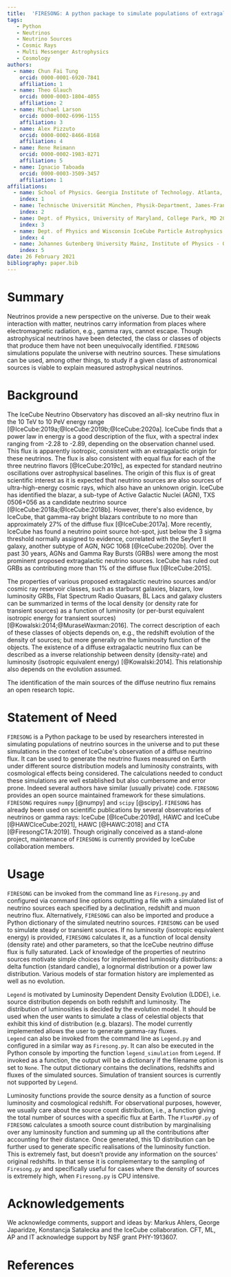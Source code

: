 ```yaml
---
title:  'FIRESONG: A python package to simulate populations of extragalactic neutrino sources'
tags:
   - Python
   - Neutrinos
   - Neutrino Sources
   - Cosmic Rays
   - Multi Messenger Astrophysics
   - Cosmology
authors:
  - name: Chun Fai Tung
    orcid: 0000-0001-6920-7841
    affiliation: 1
  - name: Theo Glauch
    orcid: 0000-0003-1804-4055
    affiliation: 2
  - name: Michael Larson
    orcid: 0000-0002-6996-1155
    affiliation: 3
  - name: Alex Pizzuto
    orcid: 0000-0002-8466-8168
    affiliation: 4
  - name: Rene Reimann
    orcid: 0000-0002-1983-8271
    affiliation: 5
  - name: Ignacio Taboada
    orcid: 0000-0003-3509-3457
    affiliation: 1
affiliations:
  - name: School of Physics. Georgia Institute of Technology. Atlanta, GA 30332, USA
    index: 1
  - name: Technische Universität München, Physik-Department, James-Frank-Str. 1, D-85748 Garching bei München, Germany
    index: 2
  - name: Dept. of Physics, University of Maryland, College Park, MD 20742, USA
    index: 3
  - name: Dept. of Physics and Wisconsin IceCube Particle Astrophysics Center, University of Wisconsin–Madison, Madison, WI 53706, USA
    index: 4
  - name: Johannes Gutenberg University Mainz, Institute of Physics - QUANTUM, 55128 Mainz, Germany
    index: 5
date: 26 February 2021
bibliography: paper.bib
---
```


# Summary

Neutrinos provide a new perspective on the universe. Due to their weak
interaction with matter, neutrinos carry information from places where
electromagnetic radiation, e.g., gamma rays, cannot
escape. Though astrophysical neutrinos have been detected, the class
or classes of objects that produce them have not been unequivocally
identified. ``FIRESONG`` simulations populate the universe with
neutrino sources. These simulations can be used, among other things,
to study if a given class of astronomical sources is viable
to explain measured astrophysical neutrinos. 

# Background

The IceCube Neutrino Observatory has discoved an all-sky neutrino flux
in the 10 TeV to 10 PeV energy range
[@IceCube:2019a;@IceCube:2019b;@IceCube:2020a]. IceCube
finds that a power law in energy is a good description of the flux,
with a spectral index ranging from -2.28 to -2.89, depending on the
observation channel used. This flux is apparently isotropic,
consistent with an extragalactic origin for these neutrinos. The flux
is also consistent with equal flux for each of the three neutrino
flavors [@IceCube:2019c], as expected for standard neutrino oscillations over astrophysical
baselines. The origin of this flux is of great scientific interest as
it is expected that neutrino sources are also sources of
ultra-high-energy cosmic rays, which also have an unknown origin. 
IceCube has identified the blazar, a sub-type of Active Galactic
Nuclei (AGN), TXS 0506+056 as a candidate neutrino source
[@IceCube:2018a;@IceCube:2018b]. However, there's also evidence, by
IceCube, that gamma-ray bright blazars contribute to no more than 
approximately 27% of the diffuse flux [@IceCube:2017a]. More recently,
IceCube has found a neutrino point source hot-spot, just below the 3
sigma threshold normally assigned to evidence, correlated with the
Seyfert II galaxy, another subtype of AGN, NGC 1068 [@IceCube:2020b]. Over
the past 30 years, AGNs and Gamma Ray Bursts (GRBs) were among the
most prominent proposed extragalactic neutrino sources. IceCube has
ruled out GRBs as contributing more than 1% of the diffuse flux
[@IceCube:2015].

The properties of various proposed extragalactic neutrino
sources and/or cosmic ray reservoir classes, such as starburst galaxies,
blazars, low luminosity GRBs, Flat Spectrum Radio Quasars, BL Lacs and
galaxy clusters can be summarized in terms of the local density (or
density rate for transient sources) as a function of luminosity (or
per-burst equivalent isotropic energy for transient sources)
[@Kowalski:2014;@MuraseWaxman:2016]. The correct description of each of these classes of 
objects depends on, e.g., the redshift evolution of the density of
sources; but more generally on the luminosity function of the
objects. The existence of a diffuse extragalactic neutrino flux can be
described as a inverse relationship between density (density-rate) and
luminosity (isotropic equivalent energy) [@Kowalski:2014]. This relationship also
depends on the evolution assumed.

The identification of the main sources of the diffuse neutrino flux remains an
open research topic.

# Statement of Need

``FIRESONG`` is a Python package to be used by researchers interested in
simulating populations of neutrino sources in the universe and to put
these simulations in the context of IceCube's observation of a diffuse
neutrino flux. It can be used to generate the neutrino fluxes measured on Earth 
under different source distribution models and luminosity constraints, with cosmological
effects being considered. The calculations needed to conduct these simulations are well established but also cumbersome and error prone. Indeed several authors have 
similar (usually private) code. ``FIRESONG`` provides an open source 
maintained framework for these simulations. ``FIRESONG`` requires ``numpy`` [@numpy]
and ``scipy`` [@scipy]. ``FIRESONG`` has already been used on scientific
publications by several observatories of neutrinos or gamma rays:
IceCube [@IceCube:2019d], HAWC and IceCube [@HAWCIceCube:2021], 
HAWC [@HAWC:2018] and CTA [@FiresongCTA:2019]. Though originally conceived
as a stand-alone project, maintenance of ``FIRESONG`` is currently
provided by IceCube collaboration members.

# Usage

``FIRESONG`` can be invoked from the command line as ``Firesong.py`` and
configured via command line options outputting a file with a simulated list of
neutrino sources each specified by a declination, redshift and muon
neutrino flux. Alternatively, ``FIRESONG`` can also be imported and 
produce a Python dictionary of the simulated neutrino
sources. ``FIRESONG`` can be used to simulate steady or transient
sources. If no luminosity (isotropic equivalent energy) is provided,
``FIRESONG`` calculates it, as a function of local density (density
rate) and other parameters, so that the IceCube neutrino diffuse flux is fully
saturated. Lack of knowledge of the properties of neutrino sources
motivate simple choices for implemented luminosity distributions: a
delta function (standard candle), a lognormal distribution or a power
law distribution. Various models of star formation history are
implemented as well as no evolution.

```Legend``` is motivated by Luminosity Dependent 
Density Evolution (LDDE), i.e. source distribution depends on both redshift 
and luminosity. The distribution of luminosities is decided by the 
evolution model. It should be used when the user wants to simulate a class of 
celestial objects that exhibit this kind of distribution (e.g. blazars).
The model currently implemented allows the user to generate gamma-ray fluxes.  
```Legend``` can also be invoked from the command line as ```Legend.py``` 
and configured in a similar way as ```Firesong.py```. It can also be 
executed in the Python console by importing the function 
```legend_simulation``` from ```Legend```. If invoked as a function, the 
output will be a dictionary if the filename option is set to ```None```. 
The output dictionary contains the declinations, redshifts and fluxes 
of the simulated sources. Simulation of transient sources is currently 
not supported by ```Legend```. 

Luminosity functions provide the source density as a function of
source luminosity and cosmological redshift. For observational
purposes, however, we usually care about the source count
distribution, i.e., a function giving the total number of sources with
a specific flux at Earth. The ``FluxPDF.py`` of ``FIRESONG``
calculates a smooth source count distribution by marginalising over
any luminosity function and summing up all the contributions after
accounting for their distance. Once generated, this 1D distribution
can be further used to generate specific realisations of the
luminosity function. This is extremely fast, but doesn’t provide any
information on the sources' original redshifts. In that sense it is
complementary to the sampling of ``Firesong.py`` and specifically
useful for cases where the density of sources is extremely high, when
``Firesong.py`` is CPU intensive.

# Acknowledgements

We acknowledge comments, support and ideas by:  Markus Ahlers, George
Japaridze, Konstancja Satalecka and the IceCube collaboration. 
CFT, ML, AP and IT acknowledge support by NSF grant PHY-1913607.

# References
